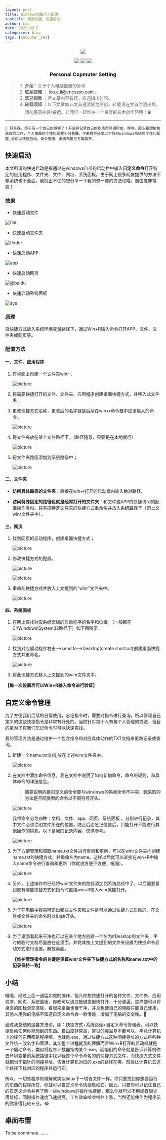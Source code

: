 ```yaml
---
layout: post
title: Windows电脑个人配置
subtitle: 桌面设置、快速启动
author: Leo
date: 2022-02-5
categories: blog
tags: [computer_set]
---
```

<p align="center">
<a href="https://github.com/Leo-2019" target="_blank">
 <img src="https://github.com/Leo-2019/Picture/blob/main/pictures/logo/square_mid.jpg?raw=true" width=""/>
</a>
</p>

<p align="center">
  <a href="https://leo-2019.github.io/"><img src="https://img.shields.io/badge/Author-Leo-blue.svg"></a>
  <a href="https://www.ericsson.com"><img src="https://img.shields.io/badge/company-Ericssion-brightgreen.svg" ></a>
  <a href="https://internal.ericsson.com/org/31580708?unit=31580708"><img src="https://img.shields.io/badge/Unit-RPCN_SWD_APP4-red.svg" ></a>
</p>

<h3 align="center">Personal Copmuter Setting</h3>

> 1. **介绍**：关于个人电脑配置的分享
> 2. **联系邮箱** ： leo.c.li@ericsson.com 。
> 3. **欢迎指教** ：若文章内容有误，欢迎指出讨论。
> 4. **转载须知** ：以下文章如非文首说明皆为原创，转载请在文首注明出处，请勿恶意抄袭/搬运。让我们一起维护一个良好的技术创作环境！⛽️

---

``
👏 好开森，终于有一个自己的博客了！开启并记录自己的职场菜鸟进阶史。嘿嘿，那么要想愉快高效的工作，个人电脑的个性化配置十分重要。下来我将分享以下我对windows系统的个性化配置,分别以快速启动、命令管理、桌面布置三方面展开。
``

## 快速启动

本文所谓的快速启动是指通过在windows自带的启动栏中输入**自定义命令**打开特定的应用程序、文件夹、文件、网址、系统面板。由于网上很多网友提供的方法不够系统也不全面，我就止不住的想分享一下我的整一套的方法论喽。自由度非常高！

### 效果

* 快速启动文件

![file](https://github.com/Leo-2019/Leo-2019.github.io/blob/master/_posts/pictures/QuickStart/file.gif?raw=true)

* 快速启动文件夹

![floder](https://github.com/Leo-2019/Leo-2019.github.io/blob/master/_posts/pictures/QuickStart/%23cpp.gif?raw=true)

* 快速启动APP

![app](https://github.com/Leo-2019/Leo-2019.github.io/blob/master/_posts/pictures/QuickStart/App.gif?raw=true)

* 快速启动网页

![@baidu](https://github.com/Leo-2019/Leo-2019.github.io/blob/master/_posts/pictures/QuickStart/@baidu.gif?raw=true)

* 快速启动系统面板

![sys](https://github.com/Leo-2019/Leo-2019.github.io/blob/master/_posts/pictures/QuickStart/sys.gif?raw=true)

### 原理

将快捷方式放入系统环境变量路径下，通过Win+R输入命令打开APP、文件、文件夹或网页等。

### 配置方法

#### 一、文件、应用程序

1. 在桌面上创建一个文件夹winr；

   ![picture](https://github.com/Leo-2019/Leo-2019.github.io/blob/master/_posts/pictures/QuickStart/1.1.png?raw=true)

2. 将需要快捷打开的文件、文件夹、应用程序创建桌面快捷方式，并移入此文件夹；

3. 更改快捷方式名称，更改后的名字就是后续在win+r命令框中应该输入的命令。

   ![picture](https://github.com/Leo-2019/Leo-2019.github.io/blob/master/_posts/pictures/QuickStart/1.3.png?raw=true)

4. 将文件夹放在某个文件路径下。（路径随意，只要是在本地就行）

   ![picture](https://github.com/Leo-2019/Leo-2019.github.io/blob/master/_posts/pictures/QuickStart/1.4.png?raw=true)

5. 将文件夹路径添加到系统路径中；

   ![picture](https://github.com/Leo-2019/Leo-2019.github.io/blob/master/_posts/pictures/QuickStart/1.5.png?raw=true)

#### 二、文件夹

* **访问具体路径的文件夹**：直接在win+r打开的启动框内输入绝对路径。

* **访问特殊固定的路径也就是经常打开的文件夹**：和文件或APP的快捷访问的配置操作类似。只需把特定文件夹的快捷方式重命名并放入系统路径下（即上文winr文件夹中）。

#### 三、网页

1. 找到网页的启动程序，创建桌面快捷方式；

   ![picture](https://github.com/Leo-2019/Leo-2019.github.io/blob/master/_posts/pictures/QuickStart/3.1.png?raw=true)

2. 修改快捷方式的配置。

   ![picture](https://github.com/Leo-2019/Leo-2019.github.io/blob/master/_posts/pictures/QuickStart/3.2.png?raw=true)

   ![picture](https://github.com/Leo-2019/Leo-2019.github.io/blob/master/_posts/pictures/QuickStart/3.22.png?raw=true)

3. 重命名快捷方式并放入上文提到的“winr”文件夹中。

   ![picture](https://github.com/Leo-2019/Leo-2019.github.io/blob/master/_posts/pictures/QuickStart/3.3.png?raw=true)

#### 四、系统面板

1. 在网上查找对应系统面板的启动程序的名字和位置。（一般都在C:\Windows\System32路径下）如下图所示：

   ![picture](https://github.com/Leo-2019/Leo-2019.github.io/blob/master/_posts/pictures/QuickStart/4.1.png?raw=true)

2. 找到对应启动程序右击-->send to-->Desktop(create shortcut)创建桌面快捷方式并重命名。

   ![picture](https://github.com/Leo-2019/Leo-2019.github.io/blob/master/_posts/pictures/QuickStart/4.2.png?raw=true)

3. 将此快捷方式移入上文提到的winr文件夹中。

**【每一次设置后可以Win+R输入命令进行验证】**

## 自定义命令管理

为了方便我们后续的日常使用，忘记指令时，需要对指令进行查询，所以管理自己定义的这些快捷指令是非常有好处的。当然针对每个人有每个人管理的方法，但目的是为了在我们忘记命令时可以快速查找。

我的管理方法是通过维护一个包含指令和对应具体动作的TXT文档来更新记录或查询。

1. 新建一个name.txt文档,放在上述winr文件夹中。

   ![picture](https://github.com/Leo-2019/Leo-2019.github.io/blob/master/_posts/pictures/QuickStart/5.1.png?raw=true)

2. 在文档中添加命令信息。我在文档中说明了如何新加命令，命令的规则，和具体命令的详细信息。

   > **需要说明的是自定义的命令要与windows的系统命令不冲突，我采取的方法是不同类型的命令以不同符号开头。**

   ![picture](https://github.com/Leo-2019/Leo-2019.github.io/blob/master/_posts/pictures/QuickStart/5.2.png?raw=true)

   我将命令分为四种：文档、文件、app、网页、系统面板 。分别进行记录，其中文件必须注明文件所在的位置，防止后面忘记位置后，只能打开不能进行其他操作的尴尬。以下是我的记录内容，仅供参考。

   ![picture](https://github.com/Leo-2019/Leo-2019.github.io/blob/master/_posts/pictures/QuickStart/5.3.png?raw=true)

3. 为了方便管理和调取name.txt文件进行查询和更新，可以在winr文件夹内创建name.txt的快捷方式，并重命名为name。这样以后就可以直接在win+R中输入name命令进行查询和更新（你就说方便不方便，嘎嘎）。

   ![picture](https://github.com/Leo-2019/Leo-2019.github.io/blob/master/_posts/pictures/QuickStart/5.4.png?raw=true)

4. 另外，上述操作中已经将winr文件夹的路径添加到系统路径中了。以后需要看到底有哪些快捷方式和指令时直接win+R输入winr就能打开。

   ![picture](https://github.com/Leo-2019/Leo-2019.github.io/blob/master/_posts/pictures/QuickStart/5.5.png?raw=true)

5. 为了在电脑中容易辨识出哪些文件夹和文件是可以通过快捷方式启动的，在文件或文件夹的命名时以&或#开头。

   ![picture](https://github.com/Leo-2019/Leo-2019.github.io/blob/master/_posts/pictures/QuickStart/5.6.png?raw=true)

6. 为了桌面看起来干净也可以在某个地方创建一个名为#Desktop的文件夹，平时的临时文档尽量放在这里面。并将其按上文提到的文件夹设置为快捷命令启动方式进行设置。解放桌面。

   **【维护管理指令的关键是保证winr文件夹下快捷方式的名称和name.txt中的记录保持一致】**

## 小结

嘎嘎，经过上面一通猛如虎的操作，但凡你想快速打开的各种文件、文件夹、应用程序、网页、系统面板，你都可以通过敲键盘很快打开，十分装逼。这样便可以将桌面的图标全部清除，看起来桌面也很干净，并且也使自己的电脑只能自己使用，其他人用你的电脑不知道自定义命令会一脸懵逼，增加了电脑的安全性。🎉

通过我总结的这套方法论，即：快捷方式+系统路径+自定义命令管理表。可以快捷启动任何你能想到的东西。自由度非常高，常见的类型基本都可以，毕竟计算机上的任何东西都是程序嘛，也就是.exe，通过快捷方式这种间接寻址的方式将各种文件统一改名字和管理，其实整个过程就我的理解而言Win+R打开的启动框就是一个启动命令，类似将程序计数器指向某个.exe，而咱们的命令就是告诉计算机你去环境变量的系统路径中找以我这个命令命名的的快捷方式文件，而快捷方式文件就相当于指针的间接寻址，告诉计算机对应的.exe的路径在哪，然后让计算机去这个路径下找对应的程序并运行它。

所以，一切皆程序的理解就类似linux下一切皆文件一样。你只要找到你想要运行的东西的程序所在，你就可以自定义命令快捷启动它。因此，只要你可以记住自己的自定义命令并再了解一些windows的操作快捷键，那么你就可以不用或者很少用鼠标，同时操作速度飞速提高，工作效率噌噌噌往上涨，当然还能使作为程序员的你显得比较专业。😂

## 桌面布置

To be conntinue .......
